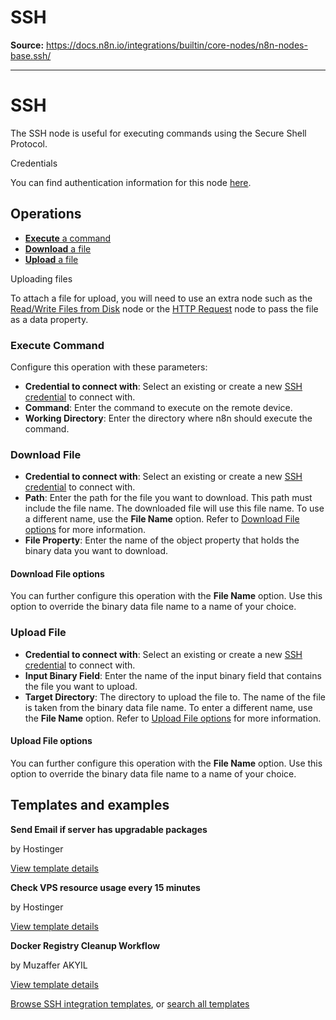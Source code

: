 # SSH

**Source:** https://docs.n8n.io/integrations/builtin/core-nodes/n8n-nodes-base.ssh/

---

# SSH

The SSH node is useful for executing commands using the Secure Shell Protocol.

Credentials

You can find authentication information for this node [here](../../credentials/ssh/).

## Operations

- [**Execute** a command](#execute-command)
- [**Download** a file](#download-file)
- [**Upload** a file](#upload-file)

Uploading files

To attach a file for upload, you will need to use an extra node such as the [Read/Write Files from Disk](../n8n-nodes-base.readwritefile/) node or the [HTTP Request](../n8n-nodes-base.httprequest/) node to pass the file as a data property.

### Execute Command

Configure this operation with these parameters:

- **Credential to connect with**: Select an existing or create a new [SSH credential](../../credentials/ssh/) to connect with.
- **Command**: Enter the command to execute on the remote device.
- **Working Directory**: Enter the directory where n8n should execute the command.

### Download File

- **Credential to connect with**: Select an existing or create a new [SSH credential](../../credentials/ssh/) to connect with.
- **Path**: Enter the path for the file you want to download. This path must include the file name. The downloaded file will use this file name. To use a different name, use the **File Name** option. Refer to [Download File options](#download-file-options) for more information.
- **File Property**: Enter the name of the object property that holds the binary data you want to download.

#### Download File options

You can further configure this operation with the **File Name** option. Use this option to override the binary data file name to a name of your choice.

### Upload File

- **Credential to connect with**: Select an existing or create a new [SSH credential](../../credentials/ssh/) to connect with.
- **Input Binary Field**: Enter the name of the input binary field that contains the file you want to upload.
- **Target Directory**: The directory to upload the file to. The name of the file is taken from the binary data file name. To enter a different name, use the **File Name** option. Refer to [Upload File options](#upload-file-options) for more information.

#### Upload File options

You can further configure this operation with the **File Name** option. Use this option to override the binary data file name to a name of your choice.

## Templates and examples

**Send Email if server has upgradable packages**

by Hostinger

[View template details](https://n8n.io/workflows/2925-send-email-if-server-has-upgradable-packages/)

**Check VPS resource usage every 15 minutes**

by Hostinger

[View template details](https://n8n.io/workflows/2951-check-vps-resource-usage-every-15-minutes/)

**Docker Registry Cleanup Workflow**

by Muzaffer AKYIL

[View template details](https://n8n.io/workflows/2835-docker-registry-cleanup-workflow/)

[Browse SSH integration templates](https://n8n.io/integrations/ssh/), or [search all templates](https://n8n.io/workflows/)
